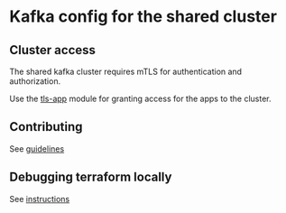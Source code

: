 # Kafka config for the shared cluster

## Cluster access
The shared kafka cluster requires mTLS for authentication and authorization.

Use the [tls-app](../../modules/tls-app) module for granting access for the apps to the cluster.

## Contributing

See [guidelines](CONTRIBUTING.md)

## Debugging terraform locally

See [instructions](TERRAFORM_LOCALLY.md)
